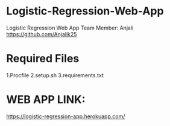 # Logistic-Regression-Web-App
Logistic Regression Web App
Team Member: Anjali https://github.com/Anjalik25

# Required Files
1.Procfile
2.setup.sh
3.requirements.txt

# WEB APP LINK:
https://logistic-regression-app.herokuapp.com/
